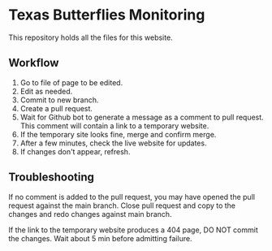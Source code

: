 # Texas Butterflies Monitoring

This repository holds all the files for this website.

## Workflow

1. Go to file of page to be edited.
1. Edit as needed.
1. Commit to new branch.
2. Create a pull request.
3. Wait for Github bot to generate a message as a comment to pull request.  This comment will contain a link to a temporary website.
4. If the temporary site looks fine, merge and confirm merge.
5. After a few minutes, check the live website for updates.
6. If changes don't appear, refresh.

## Troubleshooting

If no comment is added to the pull request, you may have opened the pull request against the main branch.  Close pull request and copy to the changes and redo changes against main branch.

If the link to the temporary website produces a 404 page, DO NOT commit the changes.  Wait about 5 min before admitting failure.


